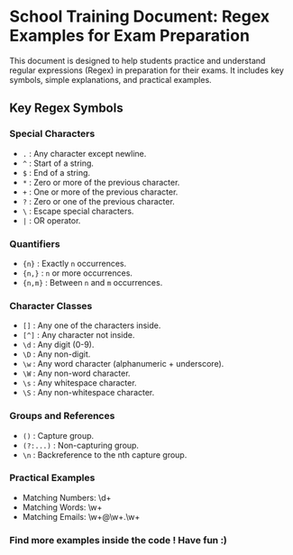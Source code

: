 # School Training Document: Regex Examples for Exam Preparation

This document is designed to help students practice and understand regular expressions (Regex) in preparation for their exams. It includes key symbols, simple explanations, and practical examples.

## Key Regex Symbols

### Special Characters

- `.` : Any character except newline.
- `^` : Start of a string.
- `$` : End of a string.
- `*` : Zero or more of the previous character.
- `+` : One or more of the previous character.
- `?` : Zero or one of the previous character.
- `\` : Escape special characters.
- `|` : OR operator.

### Quantifiers

- `{n}` : Exactly `n` occurrences.
- `{n,}` : `n` or more occurrences.
- `{n,m}` : Between `n` and `m` occurrences.

### Character Classes

- `[]` : Any one of the characters inside.
- `[^]` : Any character not inside.
- `\d` : Any digit (0-9).
- `\D` : Any non-digit.
- `\w` : Any word character (alphanumeric + underscore).
- `\W` : Any non-word character.
- `\s` : Any whitespace character.
- `\S` : Any non-whitespace character.

### Groups and References

- `()` : Capture group.
- `(?:...)` : Non-capturing group.
- `\n` : Backreference to the nth capture group.

### Practical Examples

- Matching Numbers: \d+
- Matching Words: \w+
- Matching Emails: \w+@\w+\.\w+

### Find more examples inside the code ! Have fun :)
